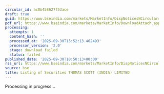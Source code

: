 ```yaml
---
circular_id: ac8b458627f53ace
draft: true
guid: https://www.bseindia.com/markets/MarketInfo/DispNoticesNCirculars.aspx?Noticeid={BFCAEEF6-C762-479E-AC8B-9F072A99697F}&noticeno=20250930-22&dt=09/30/2025&icount=22&totcount=104&flag=0
pdf_url: https://www.bseindia.com/markets/MarketInfo/DownloadAttach.aspx?id=20250930-22&attachedId=
processing:
  attempts: 1
  content_hash: ''
  processed_at: '2025-09-30T15:52:13.462493'
  processor_version: '2.0'
  stage: download_failed
  status: failed
published_date: '2025-09-30T10:50:13+00:00'
rss_url: https://www.bseindia.com/markets/MarketInfo/DispNoticesNCirculars.aspx?Noticeid={BFCAEEF6-C762-479E-AC8B-9F072A99697F}&noticeno=20250930-22&dt=09/30/2025&icount=22&totcount=104&flag=0
source: bse
title: Listing of Securities THOMAS SCOTT (INDIA) LIMITED
---
```


Processing in progress...